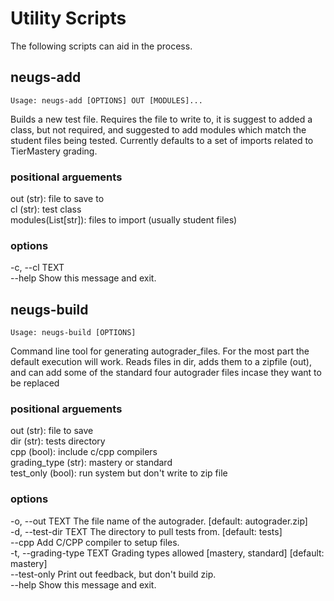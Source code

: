 # Utility Scripts
The following scripts can aid in the process.

## neugs-add
```Usage: neugs-add [OPTIONS] OUT [MODULES]...```   

  Builds a new test file. Requires the file to write to, it is suggest to
  added a class, but not required, and suggested to add modules which match
  the student files  being tested. Currently defaults to a set of imports
  related to TierMastery grading.

  ### positional arguements  
  out (str): file to save to     
  cl (str): test class     
  modules(List[str]): files to import (usually student files) 

  ### options
  -c, --cl TEXT    
  --help         Show this message and exit.    

  
## neugs-build
```Usage: neugs-build [OPTIONS]```

  Command line tool for generating autograder_files. For the most part the
  default execution will work. Reads files in dir, adds them to a zipfile
  (out), and can add some of the standard four autograder files incase they
  want to be replaced   

  ### positional arguements      
  out (str): file to save     
  dir (str): tests directory     
  cpp (bool): include c/cpp compilers     
  grading_type (str): mastery or standard     
  test_only (bool): run system but don't write to zip file

  ### options
  -o, --out TEXT           The file name of the autograder.  [default:
                           autograder.zip]   
  -d, --test-dir TEXT      The directory to pull tests from.  [default: tests]   
  --cpp                    Add C/CPP compiler to setup files.   
  -t, --grading-type TEXT  Grading types allowed [mastery, standard]
                           [default: mastery]   
  --test-only              Print out feedback, but don't build zip.   
  --help                   Show this message and exit.   



